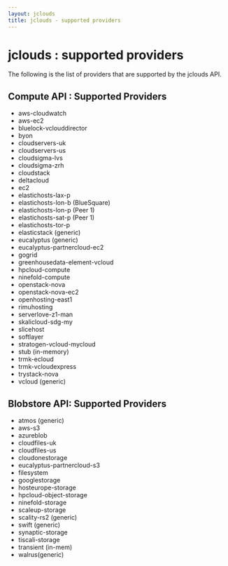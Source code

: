 ```yaml
---
layout: jclouds
title: jclouds - supported providers
---
```

# jclouds : supported providers

The following is the list of providers that are supported by the jclouds API.


## Compute API : Supported Providers 
 * aws-cloudwatch
 * aws-ec2
 * bluelock-vclouddirector
 * byon
 * cloudservers-uk
 * cloudservers-us
 * cloudsigma-lvs
 * cloudsigma-zrh
 * cloudstack
 * deltacloud
 * ec2
 * elastichosts-lax-p
 * elastichosts-lon-b (BlueSquare)
 * elastichosts-lon-p (Peer 1)
 * elastichosts-sat-p (Peer 1)
 * elastichosts-tor-p 
 * elasticstack (generic)
 * eucalyptus (generic)
 * eucalyptus-partnercloud-ec2
 * gogrid
 * greenhousedata-element-vcloud
 * hpcloud-compute
 * ninefold-compute
 * openstack-nova
 * openstack-nova-ec2
 * openhosting-east1
 * rimuhosting
 * serverlove-z1-man
 * skalicloud-sdg-my
 * slicehost
 * softlayer
 * stratogen-vcloud-mycloud
 * stub (in-memory)
 * trmk-ecloud
 * trmk-vcloudexpress
 * trystack-nova
 * vcloud (generic)



## Blobstore API: Supported Providers
 * atmos (generic)
 * aws-s3
 * azureblob 
 * cloudfiles-uk 
 * cloudfiles-us 
 * cloudonestorage
 * eucalyptus-partnercloud-s3
 * filesystem
 * googlestorage
 * hosteurope-storage
 * hpcloud-object-storage
 * ninefold-storage
 * scaleup-storage
 * scality-rs2 (generic)
 * swift (generic)
 * synaptic-storage
 * tiscali-storage
 * transient (in-mem)
 * walrus(generic)

